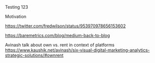 Testing 123

Motivation 

https://twitter.com/fredwilson/status/953970978656153602

https://baremetrics.com/blog/medium-back-to-blog

Avinash talk about own vs. rent in context of platforms https://www.kaushik.net/avinash/six-visual-digital-marketing-analytics-strategic-solutions/#ownrent 

